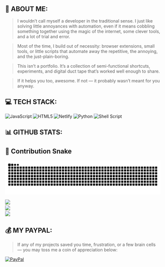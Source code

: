 ## 🔭 ABOUT ME:
>I wouldn’t call myself a developer in the traditional sense. I just like solving little annoyances with automation, even if it means cobbling something together using the magic of the internet, some clever tools, and a lot of trial and error.

>Most of the time, I build out of necessity: browser extensions, small tools, or little scripts that automate away the repetitive, the annoying, and the just-plain-boring.

>This isn’t a portfolio. It’s a collection of semi-functional shortcuts, experiments, and digital duct tape that’s worked well enough to share.

>If it helps you too, awesome. If not — it probably wasn’t meant for you anyway.


## 💻 TECH STACK:
![JavaScript](https://img.shields.io/badge/javascript-%23323330.svg?style=for-the-badge&logo=javascript&logoColor=%23F7DF1E) ![HTML5](https://img.shields.io/badge/html5-%23E34F26.svg?style=for-the-badge&logo=html5&logoColor=white) ![Netlify](https://img.shields.io/badge/netlify-%23000000.svg?style=for-the-badge&logo=netlify&logoColor=#00C7B7) ![Python](https://img.shields.io/badge/python-3670A0?style=for-the-badge&logo=python&logoColor=ffdd54) ![Shell Script](https://img.shields.io/badge/shell_script-%23121011.svg?style=for-the-badge&logo=gnu-bash&logoColor=white)

## 📊 GITHUB STATS:

## 🐍 Contribution Snake

<picture>
  <source media="(prefers-color-scheme: dark)" srcset="https://raw.githubusercontent.com/Myst1cX/Myst1cX/output/github-contribution-grid-snake-dark.svg">
  <source media="(prefers-color-scheme: light)" srcset="https://raw.githubusercontent.com/Myst1cX/Myst1cX/output/github-contribution-grid-snake.svg">
  <img alt="GitHub contribution snake animation" src="https://raw.githubusercontent.com/Myst1cX/Myst1cX/output/github-contribution-grid-snake.svg">
</picture>



![](https://github-readme-stats.vercel.app/api?username=Myst1cX&theme=dark&hide_border=false&include_all_commits=true&count_private=true)<br/>
![](https://github-readme-streak-stats.herokuapp.com/?user=Myst1cX&theme=dark&hide_border=false)<br/>
![](https://github-readme-stats.vercel.app/api/top-langs/?username=Myst1cX&theme=dark&hide_border=false&include_all_commits=true&count_private=true&layout=compact)

## 💰 MY PAYPAL: 
>If any of my projects saved you time, frustration, or a few brain cells — you may toss me a coin of appreciation below:

[![PayPal](https://img.shields.io/badge/PayPal-00457C?style=for-the-badge&logo=paypal&logoColor=white)](https://paypal.me/apktopidev@gmail.com)
  
